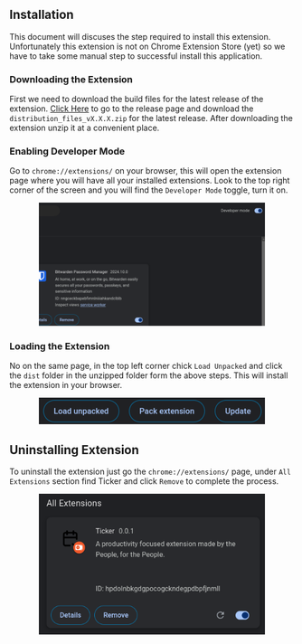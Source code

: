 ## Installation
This document will discuses the step required to install this extension. Unfortunately this extension is not on Chrome Extension Store (yet) so we have to take some manual step  to successful install this application.

### Downloading the Extension 
First we need to download the build files for the latest release of the extension. [Click Here](https://github.com/abhijeet-singh800/ticker/releases) to go to the release page and download the `distribution_files_vX.X.X.zip` for the latest release. After downloading the extension unzip it at a convenient place.

### Enabling Developer Mode 
Go to `chrome://extensions/` on your browser, this will open the extension page where you will have all your installed extensions. Look to the top right corner of the screen and you will find the `Developer Mode` toggle, turn it on.

<div align="center">
<img src="media/Top-Right-Corner.png" alt="Top Right Corner of the Developer Page" width='400'/>
</div>

### Loading the Extension 
No on the same page, in the top left corner chick `Load Unpacked` and click the `dist` folder in the unzipped folder form the above steps. This will install the extension in your browser. 

<div align="center">
<img src="media/ChromeScreenShort.png" alt="Chrome Screenshot for Loading Extension in the Developer Mode"/>
</div>

## Uninstalling Extension 
To uninstall the extension just go the `chrome://extensions/` page, under `All Extensions` section find Ticker and click `Remove` to complete the process. 

<div align="center">
<img src="media/RemovingExtension.png" alt="Removing Extension" width='400'/>
</div>